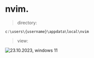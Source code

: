 # nvim.
> directory:

```c:\users\{username}\appdata\local\nvim```

> view:

![23.10.2023, windows 11](./neovim.png)
